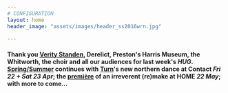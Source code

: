 ```yaml
---
# CONFIGURATION
layout: home
header_image: "assets/images/header_ss2016wrn.jpg"

---
```

#### Thank you [Verity Standen](/current/2016-springsummer/standen), Derelict, Preston's Harris Museum, the Whitworth, the choir and all our audiences for last week's *HUG*. [Spring/Summer](/current/2016-springsummer) continues with [Turn](/current/2016-turn)'s new northern dance at Contact *Fri 22 + Sat 23 Apr*; the [première](/current/2016-springsummer/redux) of an irreverent (re)make at HOME *22 May*; with more to come…
